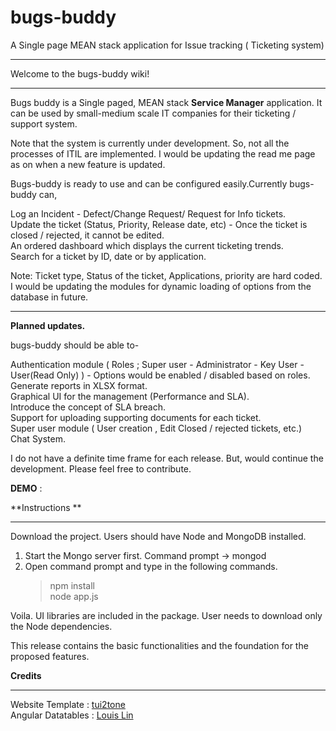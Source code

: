 # bugs-buddy
A Single page MEAN stack application for Issue tracking ( Ticketing system)


***
Welcome to the bugs-buddy wiki!

***

Bugs buddy is a Single paged, MEAN stack **Service Manager** application. It can be used by small-medium scale IT companies for their ticketing / support system.       

Note that the system is currently under development. So, not all the processes of ITIL are implemented. I would be updating the read me page as on when a new feature is updated.       


Bugs-buddy is ready to use and can be configured easily.Currently bugs-buddy can,    

Log an Incident - Defect/Change Request/ Request for Info tickets.     
Update the ticket (Status, Priority, Release date, etc) - Once the ticket is closed / rejected, it cannot be edited.     
An ordered dashboard which displays the current ticketing trends.     
Search for a ticket by ID, date or by application.     

Note: Ticket type, Status of the ticket, Applications, priority are hard coded. I would be updating the modules for dynamic loading of options from the database in future.     


***

**Planned updates.**    

bugs-buddy should be able to-    

Authentication module ( Roles ; Super user - Administrator - Key User - User(Read Only) ) - Options would be enabled / disabled based on roles.    
Generate reports in XLSX format.    
Graphical UI for the management (Performance and SLA).    
Introduce the concept of SLA breach.     
Support for uploading supporting documents for each ticket.    
Super user module ( User creation , Edit Closed / rejected tickets, etc.)    
Chat System.     

I do not have a definite time frame for each release. But, would continue the development. Please feel free to contribute.    


**DEMO** : 

**Instructions **
****
Download the project. Users should have Node and MongoDB installed.      
1. Start the Mongo server first. Command prompt -> mongod     
2. Open command prompt and type in the following commands.     
     > npm install     
     >node app.js     

Voila. UI libraries are included in the package. User needs to download only the Node dependencies.    

This release contains the basic functionalities and the foundation for the proposed features.     

**Credits**
****
Website Template : [tui2tone](https://github.com/tui2tone/flat-admin-bootstrap-templates)    
Angular Datatables : [Louis Lin](https://github.com/l-lin/angular-datatables)   


